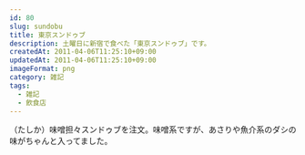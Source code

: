 ```yaml
---
id: 80
slug: sundobu
title: 東京スンドゥブ
description: 土曜日に新宿で食べた「東京スンドゥブ」です。
createdAt: 2011-04-06T11:25:10+09:00
updatedAt: 2011-04-06T11:25:10+09:00
imageFormat: png
category: 雑記
tags:
  - 雑記
  - 飲食店
---
```


<photo-image article-id="80" img-file-name="image_7.jpeg" caption="東京スンドゥブ"></photo-image>

（たしか）味噌担々スンドゥブを注文。味噌系ですが、あさりや魚介系のダシの味がちゃんと入ってました。
